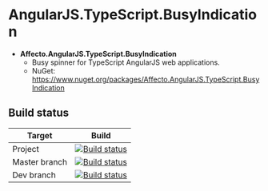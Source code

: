 # AngularJS.TypeScript.BusyIndication
* **Affecto.AngularJS.TypeScript.BusyIndication**
  * Busy spinner for TypeScript AngularJS web applications.
  * NuGet: https://www.nuget.org/packages/Affecto.AngularJS.TypeScript.BusyIndication

## Build status

| Target | Build |
| -----------------------|------------------|
| Project | [![Build status](https://ci.appveyor.com/api/projects/status/svgr1oxc439ki9wl?svg=true)](https://ci.appveyor.com/project/johannesvaltonen/dotnet-angularjs-typescript-busyindication) |
| Master branch | [![Build status](https://ci.appveyor.com/api/projects/status/svgr1oxc439ki9wl/branch/master?svg=true)](https://ci.appveyor.com/project/johannesvaltonen/dotnet-angularjs-typescript-busyindication/branch/master) |
| Dev branch | [![Build status](https://ci.appveyor.com/api/projects/status/svgr1oxc439ki9wl/branch/dev?svg=true)](https://ci.appveyor.com/project/johannesvaltonen/dotnet-angularjs-typescript-busyindication/branch/dev) |
